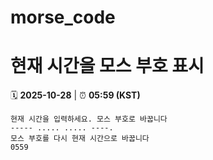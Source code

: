 # morse_code
# 현재 시간을 모스 부호 표시
<!-- MORSE_TIME_START -->
🗓️ **2025-10-28** | ⏰ **05:59 (KST)**

```
현재 시간을 입력하세요. 모스 부호로 바꿉니다
----- ..... ..... ----.
모스 부호를 다시 현재 시간으로 바꿉니다
0559
```
<!-- MORSE_TIME_END -->
